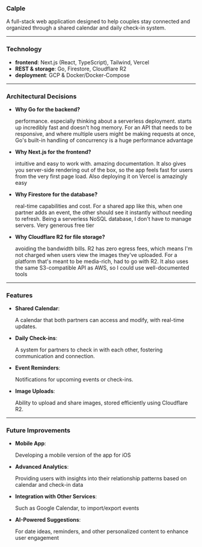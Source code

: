 ### Calple

A full-stack web application designed to help couples stay connected and organized through a shared calendar and daily check-in system.

---

### Technology

-   **frontend**: Next.js (React, TypeScript), Tailwind, Vercel
-   **REST & storage**: Go, Firestore, Cloudflare R2
-   **deployment**: GCP & Docker/Docker-Compose

---

### Architectural Decisions

-   **Why Go for the backend?**

    performance. especially thinking about a serverless deployment. starts up incredibly fast and doesn't hog memory. For an API that needs to be responsive, and where multiple users might be making requests at once, Go's built-in handling of concurrency is a huge performance advantage

-   **Why Next.js for the frontend?**

    intuitive and easy to work with. amazing documentation. It also gives you server-side rendering out of the box, so the app feels fast for users from the very first page load. Also deploying it on Vercel is amazingly easy

-   **Why Firestore for the database?**

    real-time capabilities and cost. For a shared app like this, when one partner adds an event, the other should see it instantly without needing to refresh. Being a serverless NoSQL database, I don't have to manage servers. Very generous free tier

-   **Why Cloudflare R2 for file storage?**

    avoiding the bandwidth bills. R2 has zero egress fees, which means I'm not charged when users view the images they've uploaded. For a platform that's meant to be media-rich, had to go with R2. It also uses the same S3-compatible API as AWS, so I could use well-documented tools

---

### Features

-   **Shared Calendar**:

    A calendar that both partners can access and modify, with real-time updates.

-   **Daily Check-ins**:

    A system for partners to check in with each other, fostering communication and connection.

-   **Event Reminders**:

    Notifications for upcoming events or check-ins.

-   **Image Uploads**:

    Ability to upload and share images, stored efficiently using Cloudflare R2.

---

### Future Improvements

-   **Mobile App**:

    Developing a mobile version of the app for iOS

-   **Advanced Analytics**:

    Providing users with insights into their relationship patterns based on calendar and check-in data

-   **Integration with Other Services**:

    Such as Google Calendar, to import/export events

-   **AI-Powered Suggestions**:

    For date ideas, reminders, and other personalized content to enhance user engagement
